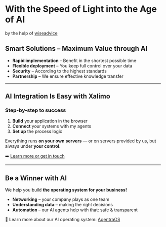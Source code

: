 # With the Speed of Light into the Age of AI  
by the help of [wiseadvice](https://www.wiseadvice.eu/en#contact)

## Smart Solutions – Maximum Value through AI

- **Rapid implementation** – Benefit in the shortest possible time  
- **Flexible deployment** – You keep full control over your data  
- **Security** – According to the highest standards  
- **Partnership** – We ensure effective knowledge transfer  

---

## AI Integration Is Easy with Xalimo

### Step-by-step to success

1. **Build** your application in the browser  
2. **Connect** your systems with my agents  
3. **Set up** the process logic  

Everything runs **on your own servers** — or on servers provided by us, but always under **your control**.

➡️ [Learn more or get in touch](https://xalimo.com/en#contact)

---

## Be a Winner with AI

We help you build **the operating system for your business!**

- **Networking** – your company plays as one team  
- **Understanding data** – making the right decisions  
- **Automation** – our AI agents help with that: safe & transparent  

🧠 Learn more about our AI operating system: [AgentraOS](https://agentraos.com/)
